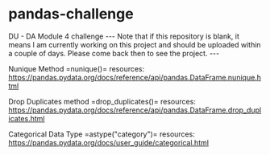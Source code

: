 # pandas-challenge
DU - DA Module 4 challenge
--- Note that if this repository is blank, it means I am currently working on this project and should be uploaded within a couple of days. Please come back then to see the project. ---


Nunique Method =nunique()=  resources:
https://pandas.pydata.org/docs/reference/api/pandas.DataFrame.nunique.html 

Drop Duplicates method =drop_duplicates()=  resources:
https://pandas.pydata.org/docs/reference/api/pandas.DataFrame.drop_duplicates.html 

Categorical Data Type =astype("category")=  resources:
https://pandas.pydata.org/docs/user_guide/categorical.html 
